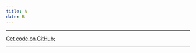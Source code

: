 ```yaml
---
title: A
date: B
---
```



---

<a href="https://github.com/pranv" class="pa3 tc ba br2 db">Get code on GitHub;</a>

---
